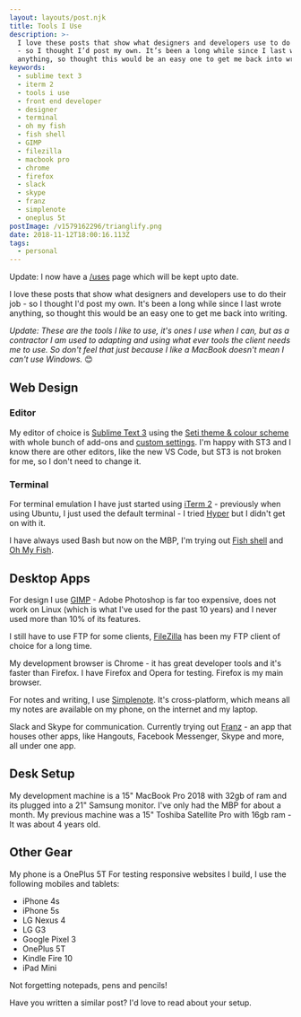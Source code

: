 ```yaml
---
layout: layouts/post.njk
title: Tools I Use
description: >-
  I love these posts that show what designers and developers use to do their job
  - so I thought I’d post my own. It’s been a long while since I last wrote
  anything, so thought this would be an easy one to get me back into writing.
keywords:
  - sublime text 3
  - iterm 2
  - tools i use
  - front end developer
  - designer
  - terminal
  - oh my fish
  - fish shell
  - GIMP
  - filezilla
  - macbook pro
  - chrome
  - firefox
  - slack
  - skype
  - franz
  - simplenote
  - oneplus 5t
postImage: /v1579162296/trianglify.png
date: 2018-11-12T18:00:16.113Z
tags:
  - personal
---
```

Update: I now have a [/uses](/uses/) page which will be kept upto date.

I love these posts that show what designers and developers use to do their job - so I thought I'd post my own. It's been a long while since I last wrote anything, so thought this would be an easy one to get me back into writing.

_Update: These are the tools I like to use, it's ones I use when I can, but as a contractor I am used to adapting and using what ever tools the client needs me to use. So don't feel that just because I like a MacBook doesn't mean I can't use Windows._ 😊

## Web Design
### Editor
My editor of choice is [Sublime Text 3](https://www.sublimetext.com/ "Sublime Text 3") using the [Seti theme & colour scheme](https://github.com/ctf0/Seti_ST3 "Seti Theme & Colour Scheme") with whole bunch of add-ons and [custom settings](https://gist.github.com/juanfernandes/ba413678c7686f0c96b0#file-03_user_preferences-txt "Sublime Text Preferences"). I'm happy with ST3 and I know there are other editors, like the new VS Code, but ST3 is not broken for me, so I don't need to change it.

### Terminal
For terminal emulation I have just started using [iTerm 2](https://iterm2.com/ "iTerm 2") - previously when using Ubuntu, I just used the default terminal - I tried [Hyper](https://hyper.is/ "Hyper") but I didn't get on with it.

I have always used Bash but now on the MBP, I'm trying out [Fish shell](https://fishshell.com/ "Fish shell") and [Oh My Fish](https://github.com/oh-my-fish/oh-my-fish "Oh My Fish").

## Desktop Apps
For design I use [GIMP](https://www.gimp.org "GIMP") - Adobe Photoshop is far too expensive, does not work on Linux (which is what I've used for the past 10 years) and I never used more than 10% of its features.

I still have to use FTP for some clients, [FileZilla](https://filezilla-project.org "FileZilla FTP") has been my FTP client of choice for a long time.

My development browser is Chrome - it has great developer tools and it's faster than Firefox. I have Firefox and Opera for testing. Firefox is my main browser.

For notes and writing, I use [Simplenote](https://simplenote.com/ "Simplenote"). It's cross-platform, which means all my notes are available on my phone, on the internet and my laptop.

Slack and Skype for communication. Currently trying out [Franz](https://meetfranz.com/ "Franz") - an app that houses other apps, like Hangouts, Facebook Messenger, Skype and more, all under one app.

## Desk Setup
My development machine is a 15" MacBook Pro 2018 with 32gb of ram and its plugged into a 21" Samsung monitor. I've only had the MBP for about a month. My previous machine was a 15" Toshiba Satellite Pro with 16gb ram - It was about 4 years old.

## Other Gear
My phone is a OnePlus 5T
For testing responsive websites I build, I use the following mobiles and tablets:
- iPhone 4s
- iPhone 5s
- LG Nexus 4
- LG G3
- Google Pixel 3
- OnePlus 5T
- Kindle Fire 10
- iPad Mini

Not forgetting notepads, pens and pencils!

Have you written a similar post? I'd love to read about your setup.
